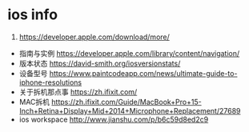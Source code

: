 # ios info

1. https://developer.apple.com/download/more/
+ 指南与实例 https://developer.apple.com/library/content/navigation/
+ 版本状态 https://david-smith.org/iosversionstats/
+ 设备型号 https://www.paintcodeapp.com/news/ultimate-guide-to-iphone-resolutions
+ 关于拆机那点事 https://zh.ifixit.com/ 
+ MAC拆机 https://zh.ifixit.com/Guide/MacBook+Pro+15-Inch+Retina+Display+Mid+2014+Microphone+Replacement/27689
+ ios workspace http://www.jianshu.com/p/b6c59d8ed2c9
